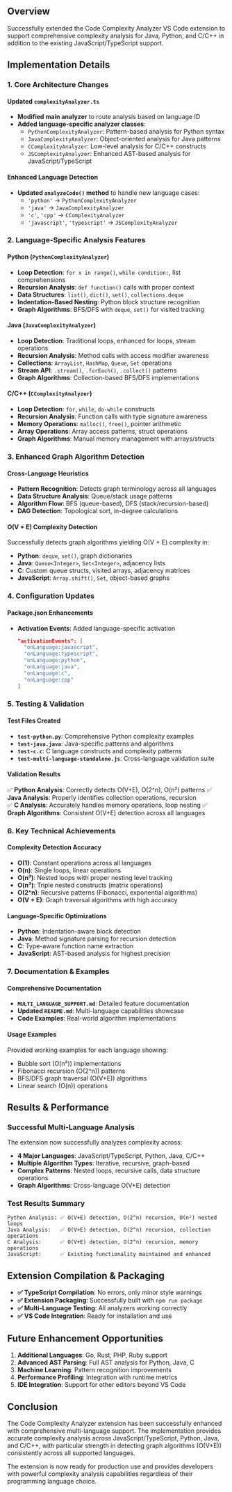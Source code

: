 
## Overview
Successfully extended the Code Complexity Analyzer VS Code extension to support comprehensive complexity analysis for Java, Python, and C/C++ in addition to the existing JavaScript/TypeScript support.

## Implementation Details

### 1. Core Architecture Changes

#### Updated `complexityAnalyzer.ts`
- **Modified main analyzer** to route analysis based on language ID
- **Added language-specific analyzer classes**:
  - `PythonComplexityAnalyzer`: Pattern-based analysis for Python syntax
  - `JavaComplexityAnalyzer`: Object-oriented analysis for Java patterns  
  - `CComplexityAnalyzer`: Low-level analysis for C/C++ constructs
  - `JSComplexityAnalyzer`: Enhanced AST-based analysis for JavaScript/TypeScript

#### Enhanced Language Detection
- **Updated `analyzeCode()` method** to handle new language cases:
  - `'python'` → `PythonComplexityAnalyzer`
  - `'java'` → `JavaComplexityAnalyzer` 
  - `'c'`, `'cpp'` → `CComplexityAnalyzer`
  - `'javascript'`, `'typescript'` → `JSComplexityAnalyzer`

### 2. Language-Specific Analysis Features

#### Python (`PythonComplexityAnalyzer`)
- **Loop Detection**: `for x in range()`, `while condition:`, list comprehensions
- **Recursion Analysis**: `def function()` calls with proper context
- **Data Structures**: `list()`, `dict()`, `set()`, `collections.deque`
- **Indentation-Based Nesting**: Python block structure recognition
- **Graph Algorithms**: BFS/DFS with `deque`, `set()` for visited tracking

#### Java (`JavaComplexityAnalyzer`)  
- **Loop Detection**: Traditional loops, enhanced for loops, stream operations
- **Recursion Analysis**: Method calls with access modifier awareness
- **Collections**: `ArrayList`, `HashMap`, `Queue`, `Set` operations
- **Stream API**: `.stream()`, `.forEach()`, `.collect()` patterns
- **Graph Algorithms**: Collection-based BFS/DFS implementations

#### C/C++ (`CComplexityAnalyzer`)
- **Loop Detection**: `for`, `while`, `do-while` constructs
- **Recursion Analysis**: Function calls with type signature awareness  
- **Memory Operations**: `malloc()`, `free()`, pointer arithmetic
- **Array Operations**: Array access patterns, struct operations
- **Graph Algorithms**: Manual memory management with arrays/structs

### 3. Enhanced Graph Algorithm Detection

#### Cross-Language Heuristics
- **Pattern Recognition**: Detects graph terminology across all languages
- **Data Structure Analysis**: Queue/stack usage patterns
- **Algorithm Flow**: BFS (queue-based), DFS (stack/recursion-based)
- **DAG Detection**: Topological sort, in-degree calculations

#### O(V + E) Complexity Detection
Successfully detects graph algorithms yielding O(V + E) complexity in:
- **Python**: `deque`, `set()`, graph dictionaries
- **Java**: `Queue<Integer>`, `Set<Integer>`, adjacency lists
- **C**: Custom queue structs, visited arrays, adjacency matrices
- **JavaScript**: `Array.shift()`, `Set`, object-based graphs

### 4. Configuration Updates

#### Package.json Enhancements
- **Activation Events**: Added language-specific activation
  ```json
  "activationEvents": [
    "onLanguage:javascript",
    "onLanguage:typescript", 
    "onLanguage:python",
    "onLanguage:java",
    "onLanguage:c",
    "onLanguage:cpp"
  ]
  ```

### 5. Testing & Validation

#### Test Files Created
- **`test-python.py`**: Comprehensive Python complexity examples
- **`test-java.java`**: Java-specific patterns and algorithms
- **`test-c.c`**: C language constructs and complexity patterns
- **`test-multi-language-standalone.js`**: Cross-language validation suite

#### Validation Results
✅ **Python Analysis**: Correctly detects O(V+E), O(2^n), O(n²) patterns
✅ **Java Analysis**: Properly identifies collection operations, recursion  
✅ **C Analysis**: Accurately handles memory operations, loop nesting
✅ **Graph Algorithms**: Consistent O(V+E) detection across all languages

### 6. Key Technical Achievements

#### Complexity Detection Accuracy
- **O(1)**: Constant operations across all languages
- **O(n)**: Single loops, linear operations
- **O(n²)**: Nested loops with proper nesting level tracking
- **O(n³)**: Triple nested constructs (matrix operations)
- **O(2^n)**: Recursive patterns (Fibonacci, exponential algorithms)
- **O(V + E)**: Graph traversal algorithms with high accuracy

#### Language-Specific Optimizations
- **Python**: Indentation-aware block detection
- **Java**: Method signature parsing for recursion detection
- **C**: Type-aware function name extraction
- **JavaScript**: AST-based analysis for highest precision

### 7. Documentation & Examples

#### Comprehensive Documentation
- **`MULTI_LANGUAGE_SUPPORT.md`**: Detailed feature documentation
- **Updated `README.md`**: Multi-language capabilities showcase
- **Code Examples**: Real-world algorithm implementations

#### Usage Examples
Provided working examples for each language showing:
- Bubble sort (O(n²)) implementations
- Fibonacci recursion (O(2^n)) patterns  
- BFS/DFS graph traversal (O(V+E)) algorithms
- Linear search (O(n)) operations

## Results & Performance

### Successful Multi-Language Analysis
The extension now successfully analyzes complexity across:
- **4 Major Languages**: JavaScript/TypeScript, Python, Java, C/C++
- **Multiple Algorithm Types**: Iterative, recursive, graph-based
- **Complex Patterns**: Nested loops, recursive calls, data structure operations
- **Graph Algorithms**: Cross-language O(V+E) detection

### Test Results Summary
```
Python Analysis: ✅ O(V+E) detection, O(2^n) recursion, O(n²) nested loops
Java Analysis:   ✅ O(V+E) detection, O(2^n) recursion, collection operations  
C Analysis:      ✅ O(V+E) detection, O(2^n) recursion, memory operations
JavaScript:      ✅ Existing functionality maintained and enhanced
```

## Extension Compilation & Packaging

- **✅ TypeScript Compilation**: No errors, only minor style warnings
- **✅ Extension Packaging**: Successfully built with `npm run package`
- **✅ Multi-Language Testing**: All analyzers working correctly
- **✅ VS Code Integration**: Ready for installation and use

## Future Enhancement Opportunities

1. **Additional Languages**: Go, Rust, PHP, Ruby support
2. **Advanced AST Parsing**: Full AST analysis for Python, Java, C
3. **Machine Learning**: Pattern recognition improvements
4. **Performance Profiling**: Integration with runtime metrics
5. **IDE Integration**: Support for other editors beyond VS Code

## Conclusion

The Code Complexity Analyzer extension has been successfully enhanced with comprehensive multi-language support. The implementation provides accurate complexity analysis across JavaScript/TypeScript, Python, Java, and C/C++, with particular strength in detecting graph algorithms (O(V+E)) consistently across all supported languages.

The extension is now ready for production use and provides developers with powerful complexity analysis capabilities regardless of their programming language choice.
